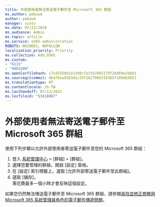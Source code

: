 ```yaml
---
title: 外部使用者無法寄送電子郵件至 Microsoft 365 群組
ms.author: pebaum
author: pebaum
manager: scotv
ms.date: 07/23/2020
ms.audience: Admin
ms.topic: article
ms.service: o365-administration
ROBOTS: NOINDEX, NOFOLLOW
localization_priority: Priority
ms.collection: Adm_O365
ms.custom:
- "6115"
- "9003200"
ms.openlocfilehash: c7cd2559d1e13d8cfa1fe7665179f2b469ecbb83
ms.sourcegitcommit: 4b476ea92b3d1c29f26279853183b5f185683051
ms.translationtype: HT
ms.contentlocale: zh-TW
ms.lasthandoff: 07/13/2021
ms.locfileid: "53410867"
---
```

# <a name="external-users-cant-send-email-to-microsoft-365-group"></a>外部使用者無法寄送電子郵件至 Microsoft 365 群組

使用下列步驟以允許外部使用者寄送電子郵件至您的 Microsoft 365 群組：

1. 登入 [系統管理中心](https://admin.microsoft.com/)  >  [群組]  >  [群組]。
2. 選擇您要管理的群組，開啟 [設定] 窗格。
3. 在 [設定] 索引標籤上，選取 [允許外部寄送電子郵件至此群組]。
4. 選取 [儲存]。</br>
    需花費最多一個小時才會反映這個設定。 

如果您仍然無法傳送電子郵件至 Microsoft 365 群組，請參閱[尋找並修正商務用 Microsoft 365 系統管理員角色的電子郵件傳遞問題](/exchange/troubleshoot/email-delivery/email-delivery-issues)。
